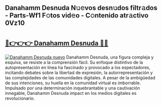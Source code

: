 ## Danahamm Desnuda N𝚞𝚎vos desn𝚞dos filtr𝚊dos - Parts-Wf1 F𝚘tos vid𝚎o - C𝚘ntenido atr𝚊ctivo 0Vz10

# <h2><a href="http://mb8d6le.tromn.icu/?c=Danahamm+Desnuda">🔗👉👉👉 Danahamm Desnuda 🔗🔗</a></h2>

[![Danahamm Desnuda nuevo](https://i.imgur.com/pEAQMta.gif)](http://mb8d6le.tromn.icu/?c=Danahamm+Desnuda)
Danahamm Desnuda, una figura compleja y esquiva, se resiste a la comprensión fácil. Su enfoque distintivo de la autopresentación en línea ha fascinado y provocado a los espectadores, incitando debates sobre la libertad de expresión, la autorrepresentación y las complejidades de las comunidades digitales. A pesar de la ambigüedad de sus intenciones, su huella en la comunidad virtual es imborrable. Impulsado por una determinación inquebrantable y una cautivación innegable, Danahamm Desnuda impact en los medios digitales es revolucionario.
